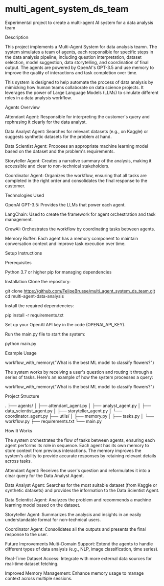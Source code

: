 # multi_agent_system_ds_team
Experimental project to create a multi-agent AI system for a data analysis team

Description

This project implements a Multi-Agent System for data analysis teamn. The system simulates a team of agents, each responsible for specific steps in the data analysis pipeline, including question interpretation, dataset selection, model suggestion, data storytelling, and coordination of final output. The agents are powered by OpenAI's GPT-3.5 and use memory to improve the quality of interactions and task completion over time.

This system is designed to help automate the process of data analysis by mimicking how human teams collaborate on data science projects. It leverages the power of Large Language Models (LLMs) to simulate different roles in a data analysis workflow.

Agents Overview

Attendant Agent: Responsible for interpreting the customer's query and rephrasing it clearly for the data analyst.

Data Analyst Agent: Searches for relevant datasets (e.g., on Kaggle) or suggests synthetic datasets for the problem at hand.

Data Scientist Agent: Proposes an appropriate machine learning model based on the dataset and the problem's requirements.

Storyteller Agent: Creates a narrative summary of the analysis, making it accessible and clear to non-technical stakeholders.

Coordinator Agent: Organizes the workflow, ensuring that all tasks are completed in the right order and consolidates the final response to the customer.

Technologies Used

OpenAI GPT-3.5: Provides the LLMs that power each agent.

LangChain: Used to create the framework for agent orchestration and task management.

CrewAI: Orchestrates the workflow by coordinating tasks between agents.

Memory Buffer: Each agent has a memory component to maintain conversation context and improve task execution over time.

Setup Instructions

Prerequisites

Python 3.7 or higher
pip for managing dependencies

Installation
Clone the repository:

git clone https://github.com/FelipeBrusse/multi_agent_system_ds_team.git
cd multi-agent-data-analysis

Install the required dependencies:

pip install -r requirements.txt

Set up your OpenAI API key in the code (OPENAI_API_KEY).

Run the main.py file to start the system:

python main.py

Example Usage

workflow_with_memory("What is the best ML model to classify flowers?")

The system works by receiving a user's question and routing it through a series of tasks. Here's an example of how the system processes a query:

workflow_with_memory("What is the best ML model to classify flowers?")

Project Structure

.
├── agents/
│   ├── attendant_agent.py
│   ├── analyst_agent.py
│   ├── data_scientist_agent.py
│   ├── storyteller_agent.py
│   └── coordinator_agent.py
├── utils/
│   ├── memory.py
│   ├── tasks.py
│   └── workflow.py
├── requirements.txt
└── main.py

How It Works

The system orchestrates the flow of tasks between agents, ensuring each agent performs its role in sequence. Each agent has its own memory to store context from previous interactions. The memory improves the system's ability to provide accurate responses by retaining relevant details across tasks.

Attendant Agent: Receives the user's question and reformulates it into a clear query for the Data Analyst Agent.

Data Analyst Agent: Searches for the most suitable dataset (from Kaggle or synthetic datasets) and provides the information to the Data Scientist Agent.

Data Scientist Agent: Analyzes the problem and recommends a machine learning model based on the dataset.

Storyteller Agent: Summarizes the analysis and insights in an easily understandable format for non-technical users.

Coordinator Agent: Consolidates all the outputs and presents the final response to the user.

Future Improvements
Multi-Domain Support: Extend the agents to handle different types of data analysis (e.g., NLP, image classification, time series).

Real-Time Dataset Access: Integrate with more external data sources for real-time dataset fetching.

Improved Memory Management: Enhance memory usage to manage context across multiple sessions.






